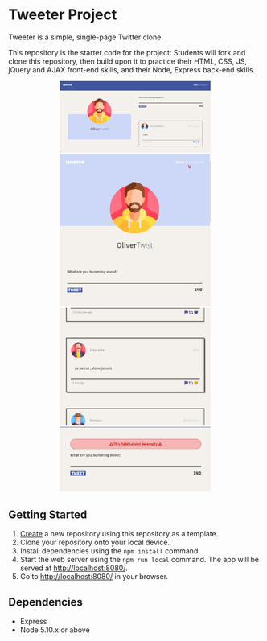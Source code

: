 # Tweeter Project

Tweeter is a simple, single-page Twitter clone.

This repository is the starter code for the project: Students will fork and clone this repository, then build upon it to practice their HTML, CSS, JS, jQuery and AJAX front-end skills, and their Node, Express back-end skills.

<div style="text-align: center;">
    <div>
        <img src="https://github.com/sfia-o/tweeter/blob/master/screenshots/desktop.png" alt="desktop" width="300" />
    </div>
    <div>
        <img src="https://github.com/sfia-o/tweeter/blob/master/screenshots/mobile.png" alt="mobile" width="300" />
    </div>
    <div>
        <img src="https://github.com/sfia-o/tweeter/blob/master/screenshots/hover.png" alt="hover" width="300" />
    </div>
    <div>
        <img src="https://github.com/sfia-o/tweeter/blob/master/screenshots/empty.png" alt="emptyfield" width="300" />
    </div>
</div>

## Getting Started

1. [Create](https://docs.github.com/en/repositories/creating-and-managing-repositories/creating-a-repository-from-a-template) a new repository using this repository as a template.
2. Clone your repository onto your local device.
3. Install dependencies using the `npm install` command.
3. Start the web server using the `npm run local` command. The app will be served at <http://localhost:8080/>.
4. Go to <http://localhost:8080/> in your browser.

## Dependencies

- Express
- Node 5.10.x or above
